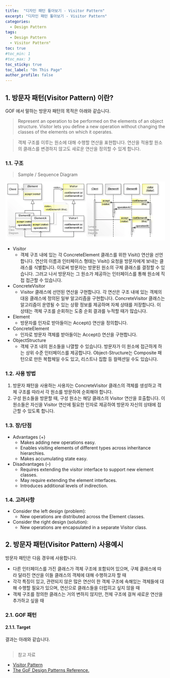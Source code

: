 ```yaml
---
title:  "디자인 패턴 톺아보기 - Visitor Pattern"
excerpt: "디자인 패턴 톺아보기 - Visitor Pattern"
categories:
  - Design Pattern
tags:
  - Design Pattern
  - Visitor Pattern"
toc: true
#toc_min: 1
#toc_max: 3
toc_sticky: true
toc_label: "On This Page"
author_profile: false
---
```


## 1. 방문자 패턴(Visitor Pattern) 이란?

GOF 에서 말하는 방문자 패턴의 목적은 아래와 같습니다.

> Represent an operation to be performed on the elements of an object structure. Visitor lets you define a new operation without changing the classes of the elements on which it operates.

> 객체 구조를 이루는 원소에 대해 수행할 연산을 표현합니다. 연산을 적용할 원소의 클래스를 변경하지 않고도 새로운 연산을 정의할 수 있게 합니다.

### 1.1. 구조

> Sample / Sequence Diagram

![image](/assets/images/design_pattern/visitor_pattern.png)

* Visitor
  * 객체 구조 내에 있는 각 ConcreteElement 클래스를 위한 Visit() 연산을 선언합니다. 연산의 이름과 인터페이스 형태는 Visit() 요청을 방문자에게 보내는 클래스를 식별합니다. 이로써 방문자는 방문된 원소의 구체 클래스를 결정할 수 있습니다. 그러고 나서 방문자는 그 원소가 제공하는 인터페이스를 통해 원소에 직접 접근할 수 있습니다.
* ConcreteVisitor
  * Visitor 클래스에 선언된 연산을 구현합니다. 각 연산은 구조 내에 있는 객체의 대응 클래스에 정의된 일부 알고리즘을 구현합니다. ConcreteVisitor 클래스는 알고리즘이 운영될 수 있는 상황 정보를 제공하며 자체 상태를 저장합니다. 이 상태는 객체 구조를 순회하는 도중 순회 결과를 누적할 때가 많습니다.
* Element
  * 방문자를 인자로 받아들이는 Accept() 연산을 정의합니다.
* ConcreteElement
  * 인자로 방문자 객체를 받아들이는 Accept() 연산을 구현합니다.
* ObjectStructure
  * 객체 구조 내의 원소들을 나열할 수 있습니다. 방문자가 이 원소에 접근하게 하는 상위 수준 인터페이스를 제공합니다. Object-Structure는 Composite 패턴으로 만든 복합체일 수도 있고, 리스트나 집합 등 컬렉션일 수도 있습니다.

### 1.2. 사용 방법

1. 방문자 패턴을 사용하는 사용자는 ConcreteVisitor 클래스의 객체를 생성하고 객체 구조를 따라서 각 원소를 방문하여 순회해야 합니다.
2. 구성 원소들을 방문할 때, 구성 원소는 해당 클래스의 Visitor 연산을 호출합니다. 이 원소들은 자신을 Visitor 연산에 필요한 인자로 제공하여 방문자 자신의 상태에 접근할 수 있도록 합니다.

### 1.3. 장/단점

* Advantages (+)
    * Makes adding new operations easy.
    * Enables visiting elements of different types across inheritance hierarchies.
    * Makes accumulating state easy.
* Disadvantages (–)
    * Requires extending the visitor interface to support new element classes.
    * May require extending the element interfaces.
    * Introduces additional levels of indirection.

### 1.4. 고려사항

* Consider the left design (problem):
    * New operations are distributed across the Element classes.
* Consider the right design (solution):
    * New operations are encapsulated in a separate Visitor class.

## 2. 방문자 패턴(Visitor Pattern) 사용예시

방문자 패턴은 다음 경우에 사용합니다.

* 다른 인터페이스를 가진 클래스가 객체 구조에 포함되어 있으며, 구체 클래스에 따라 달라진 연산을 이들 클래스의 객체에 대해 수행하고자 할 때
* 각각 특징이 있고, 관련되지 않은 많은 연산이 한 객체 구조에 속해있는 객체들에 대해 수행할 필요가 있으며, 연산으로 클래스들을 더럽히고 싶지 않을 때
* 객체 구조를 정의한 클래스는 거의 변하지 않지만, 전체 구조에 걸쳐 새로운 연산을 추가하고 싶을 때

### 2.1. GOF 패턴

#### 2.1.1. Target

결과는 아래와 같습니다.

```
```

> 참고 자료

* [Visitor Pattern](https://en.wikipedia.org/wiki/Visitor_pattern)
* [The GoF Design Patterns Reference.](http://w3sdesign.com/index0100.php)
